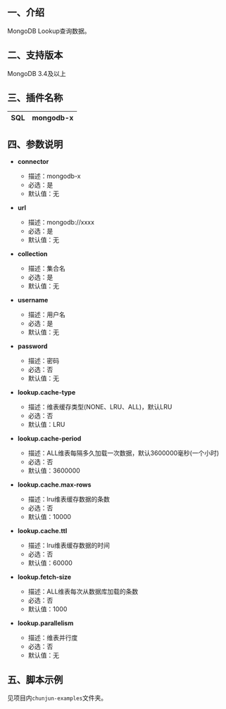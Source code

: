 ## 一、介绍
MongoDB Lookup查询数据。

## 二、支持版本
MongoDB 3.4及以上

## 三、插件名称
| SQL | mongodb-x |
| --- | --- |



## 四、参数说明

- **connector**
    - 描述：mongodb-x
    - 必选：是
    - 默认值：无



- **url**
    - 描述：mongodb://xxxx
    - 必选：是
    - 默认值：无



- **collection**
    - 描述：集合名
    - 必选：是
    - 默认值：无



- **username**
    - 描述：用户名
    - 必选：是
    - 默认值：无



- **password**
    - 描述：密码
    - 必选：否
    - 默认值：无



- **lookup.cache-type**
    - 描述：维表缓存类型(NONE、LRU、ALL)，默认LRU
    - 必选：否
    - 默认值：LRU



- **lookup.cache-period**
    - 描述：ALL维表每隔多久加载一次数据，默认3600000毫秒(一个小时)
    - 必选：否
    - 默认值：3600000



- **lookup.cache.max-rows**
    - 描述：lru维表缓存数据的条数
    - 必选：否
    - 默认值：10000



- **lookup.cache.ttl**
    - 描述：lru维表缓存数据的时间
    - 必选：否
    - 默认值：60000



- **lookup.fetch-size**
    - 描述：ALL维表每次从数据库加载的条数
    - 必选：否
    - 默认值：1000



- **lookup.parallelism**
    - 描述：维表并行度
    - 必选：否
    - 默认值：无
## 
## 五、脚本示例
见项目内`chunjun-examples`文件夹。



